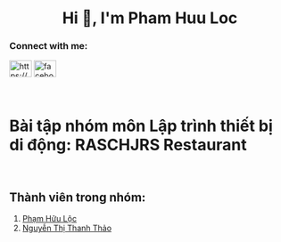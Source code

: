 <h1 align="center">Hi 👋, I'm Pham Huu Loc</h1>
<h3 align="left">Connect with me:</h3>
<p align="left">
<a href="https://x.com/phloc2192003" target="blank"><img align="center" src="https://raw.githubusercontent.com/rahuldkjain/github-profile-readme-generator/master/src/images/icons/Social/twitter.svg" alt="https://x.com/phloc2192003" height="30" width="40" /></a>
<a href="https://facebook.com/phloc2193" target="blank"><img align="center" src="https://raw.githubusercontent.com/rahuldkjain/github-profile-readme-generator/master/src/images/icons/Social/facebook.svg" alt="facebook.com/phloc2193" height="30" width="40" /></a>
</p>
<br>
<p> 
  <h1>
  Bài tập nhóm môn Lập trình thiết bị di động: RASCHJRS Restaurant</h1>
  <br>
  <h2>Thành viên trong nhóm:</h2>

<ol>
  <li>
    <a href="https://facebook.com/phloc2193" target="blank">Phạm Hữu Lộc</a></li>
  <li>
    <a href="https://facebook.com/thanhthao29033001" target="blank">Nguyễn Thị Thanh Thảo</a>
</li>
</ol> 

<br>

</p>
